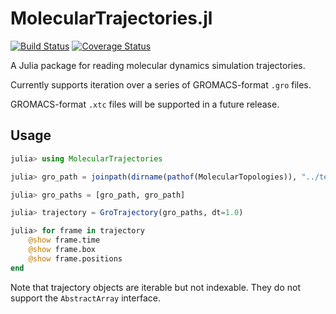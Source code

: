 # MolecularTrajectories.jl

[![Build Status](https://travis-ci.org/tom--lee/MolecularTrajectories.jl.svg?branch=master)](https://travis-ci.org/tom--lee/MolecularTrajectories.jl)
[![Coverage Status](https://coveralls.io/repos/tom--lee/MolecularTrajectories.jl/badge.svg?branch=master)](https://coveralls.io/r/tom--lee/MolecularTrajectories.jl?branch=master)

A Julia package for reading molecular dynamics simulation trajectories.

Currently supports iteration over a series of GROMACS-format `.gro` files.

GROMACS-format `.xtc` files will be supported in a future release.

## Usage

```julia
julia> using MolecularTrajectories

julia> gro_path = joinpath(dirname(pathof(MolecularTopologies)), "../test/test.gro")

julia> gro_paths = [gro_path, gro_path]

julia> trajectory = GroTrajectory(gro_paths, dt=1.0)

julia> for frame in trajectory
    @show frame.time
    @show frame.box
    @show frame.positions
end
```

Note that trajectory objects are iterable but not indexable.
They do not support the `AbstractArray` interface.

